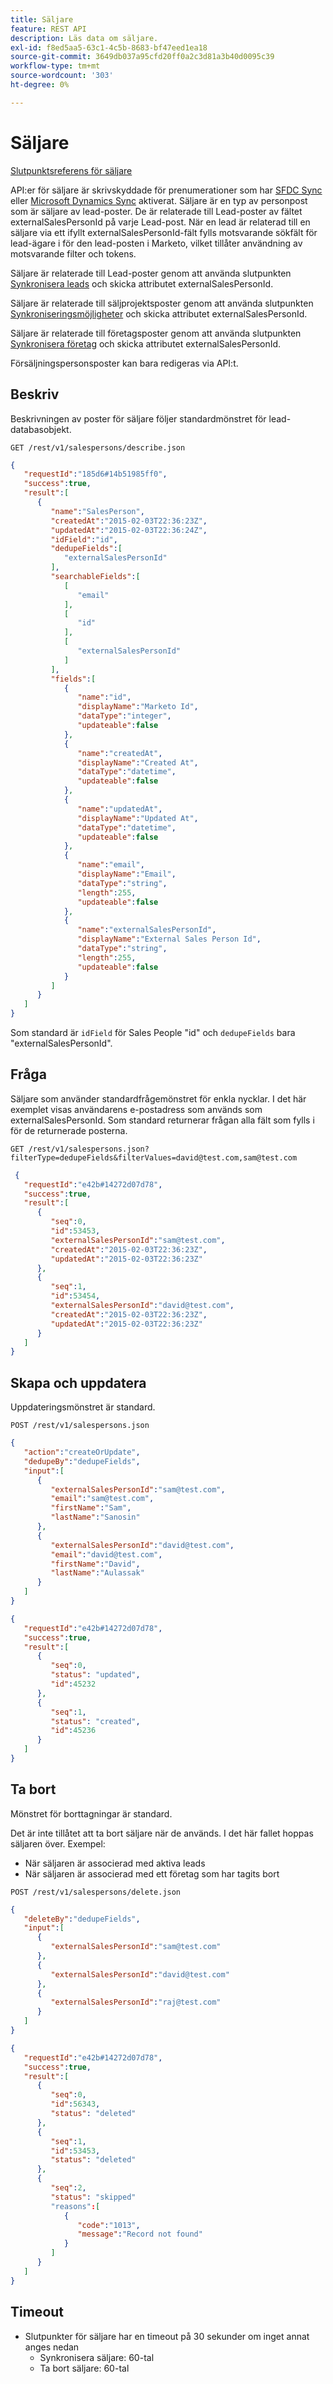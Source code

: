 ```yaml
---
title: Säljare
feature: REST API
description: Läs data om säljare.
exl-id: f8ed5aa5-63c1-4c5b-8683-bf47eed1ea18
source-git-commit: 3649db037a95cfd20ff0a2c3d81a3b40d0095c39
workflow-type: tm+mt
source-wordcount: '303'
ht-degree: 0%

---
```


# Säljare

[Slutpunktsreferens för säljare](https://developer.adobe.com/marketo-apis/api/mapi/#tag/Sales-Persons)

API:er för säljare är skrivskyddade för prenumerationer som har [SFDC Sync](https://experienceleague.adobe.com/sv/docs/marketo/using/product-docs/crm-sync/salesforce-sync/sfdc-sync-details/sfdc-sync-field-sync) eller [Microsoft Dynamics Sync](https://experienceleague.adobe.com/sv/docs/marketo/using/product-docs/crm-sync/microsoft-dynamics/microsoft-dynamics-sync-details/microsoft-dynamics-sync-user-sync) aktiverat. Säljare är en typ av personpost som är säljare av lead-poster. De är relaterade till Lead-poster av fältet externalSalesPersonId på varje Lead-post. När en lead är relaterad till en säljare via ett ifyllt externalSalesPersonId-fält fylls motsvarande sökfält för lead-ägare i för den lead-posten i Marketo, vilket tillåter användning av motsvarande filter och tokens.

Säljare är relaterade till Lead-poster genom att använda slutpunkten [Synkronisera leads](https://developer.adobe.com/marketo-apis/api/mapi/#tag/Leads/operation/syncLeadUsingPOST) och skicka attributet externalSalesPersonId.

Säljare är relaterade till säljprojektsposter genom att använda slutpunkten [Synkroniseringsmöjligheter](https://developer.adobe.com/marketo-apis/api/mapi/#tag/Opportunities/operation/syncOpportunitiesUsingPOST) och skicka attributet externalSalesPersonId.

Säljare är relaterade till företagsposter genom att använda slutpunkten [Synkronisera företag](https://developer.adobe.com/marketo-apis/api/mapi/#tag/Companies/operation/syncCompaniesUsingPOST) och skicka attributet externalSalesPersonId.

Försäljningspersonsposter kan bara redigeras via API:t.

## Beskriv

Beskrivningen av poster för säljare följer standardmönstret för lead-databasobjekt.

```
GET /rest/v1/salespersons/describe.json
```

```json
{
   "requestId":"185d6#14b51985ff0",
   "success":true,
   "result":[
      {
         "name":"SalesPerson",
         "createdAt":"2015-02-03T22:36:23Z",
         "updatedAt":"2015-02-03T22:36:24Z",
         "idField":"id",
         "dedupeFields":[
            "externalSalesPersonId"
         ],
         "searchableFields":[
            [
               "email"
            ],
            [
               "id"
            ],
            [
               "externalSalesPersonId"
            ]
         ],
         "fields":[
            {
               "name":"id",
               "displayName":"Marketo Id",
               "dataType":"integer",
               "updateable":false
            },
            {
               "name":"createdAt",
               "displayName":"Created At",
               "dataType":"datetime",
               "updateable":false
            },
            {
               "name":"updatedAt",
               "displayName":"Updated At",
               "dataType":"datetime",
               "updateable":false
            },
            {
               "name":"email",
               "displayName":"Email",
               "dataType":"string",
               "length":255,
               "updateable":false
            },
            {
               "name":"externalSalesPersonId",
               "displayName":"External Sales Person Id",
               "dataType":"string",
               "length":255,
               "updateable":false
            }
         ]
      }
   ]
}
```

Som standard är `idField` för Sales People &quot;id&quot; och `dedupeFields` bara &quot;externalSalesPersonId&quot;.

## Fråga

Säljare som använder standardfrågemönstret för enkla nycklar. I det här exemplet visas användarens e-postadress som används som externalSalesPersonId. Som standard returnerar frågan alla fält som fylls i för de returnerade posterna.

```
GET /rest/v1/salespersons.json?filterType=dedupeFields&filterValues=david@test.com,sam@test.com
```

```json
 {
   "requestId":"e42b#14272d07d78",
   "success":true,
   "result":[
      {
         "seq":0,
         "id":53453,
         "externalSalesPersonId":"sam@test.com",
         "createdAt":"2015-02-03T22:36:23Z",
         "updatedAt":"2015-02-03T22:36:23Z"
      },
      {
         "seq":1,
         "id":53454,
         "externalSalesPersonId":"david@test.com",
         "createdAt":"2015-02-03T22:36:23Z",
         "updatedAt":"2015-02-03T22:36:23Z"
      }
   ]
}
```

## Skapa och uppdatera

Uppdateringsmönstret är standard.

```
POST /rest/v1/salespersons.json
```

```json
{
   "action":"createOrUpdate",
   "dedupeBy":"dedupeFields",
   "input":[
      {
         "externalSalesPersonId":"sam@test.com",
         "email":"sam@test.com",
         "firstName":"Sam",
         "lastName":"Sanosin"
      },
      {
         "externalSalesPersonId":"david@test.com",
         "email":"david@test.com",
         "firstName":"David",
         "lastName":"Aulassak"
      }
   ]
}
```

```json
{
   "requestId":"e42b#14272d07d78",
   "success":true,
   "result":[
      {
         "seq":0,
         "status": "updated",
         "id":45232
      },
      {
         "seq":1,
         "status": "created",
         "id":45236
      }
   ]
}
```

## Ta bort

Mönstret för borttagningar är standard.

Det är inte tillåtet att ta bort säljare när de används. I det här fallet hoppas säljaren över. Exempel:

- När säljaren är associerad med aktiva leads
- När säljaren är associerad med ett företag som har tagits bort

```
POST /rest/v1/salespersons/delete.json
```

```json
{
   "deleteBy":"dedupeFields",
   "input":[
      {
         "externalSalesPersonId":"sam@test.com"
      },
      {
         "externalSalesPersonId":"david@test.com"
      },
      {
         "externalSalesPersonId":"raj@test.com"
      }
   ]
}
```

```json
{
   "requestId":"e42b#14272d07d78",
   "success":true,
   "result":[
      {
         "seq":0,
         "id":56343,
         "status": "deleted"
      },
      {
         "seq":1,
         "id":53453,
         "status": "deleted"
      },
      {
         "seq":2,
         "status": "skipped"
         "reasons":[
            {
               "code":"1013",
               "message":"Record not found"
            }
         ]
      }
   ]
}
```

## Timeout

- Slutpunkter för säljare har en timeout på 30 sekunder om inget annat anges nedan
   - Synkronisera säljare: 60-tal
   - Ta bort säljare: 60-tal
